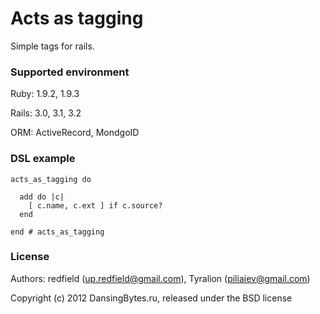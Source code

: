 Acts as tagging
======


Simple tags for rails.

### Supported environment

Ruby:   1.9.2, 1.9.3

Rails:  3.0, 3.1, 3.2

ORM:    ActiveRecord, MondgoID

### DSL example

    acts_as_tagging do

      add do |c|
        [ c.name, c.ext ] if c.source?
      end

    end # acts_as_tagging


### License

Authors: redfield (up.redfield@gmail.com), Tyralion (piliaiev@gmail.com)

Copyright (c) 2012 DansingBytes.ru, released under the BSD license